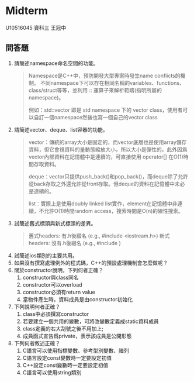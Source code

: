 # Midterm
U10516045 資科三 王冠中

## 問答題
1. 請簡述namespace命名空間的功能。
   > Namespace是C++中，預防開發大型專案時發生name conflicts的機制。
   > 不同namespace下可以存在相同名稱的variables、functions、class/struct等等，並利用 :: 運算子來解析範疇(指明所屬的namespace)。
   >
   > 例如：std::vector 即是 std namespace 下的 vector class，使用者可以自訂一個namespace然後也寫一個自己的vector class
2. 請簡述vector、deque、list容器的功能。
   > vector：傳統的array大小是固定的，而vector底層也是使用array儲存資料，但它會視資料的量動態縮放大小，所以大小是彈性的。此外因爲vector內部資料在記憶體中是連續的，可直接使用 operator[] 在O(1)時間存取資料。
   >
   > deque：vector只提供push_back()和pop_back()，而deque除了允許從back存取之外還允許從front存取。但deque的資料在記憶體中未必是連續的。
   >
   > list：實際上是使用doubly linked list實作，element在記憶體中非連續，不允許O(1)時間random access，搜索時間是O(n)的線性搜索。
3. 試簡述舊式標頭與新式標頭的差異。
   > 舊式headers: 有.h後綴名 (e.g., #include <iostream.h>)
   > 新式headers: 沒有.h後綴名 (e.g., #include <iostream>)
4. 試簡述ios類別的主要共用。
5. 如果沒有撰寫處理例外的程式碼，C++的預設處理機制會怎麼做呢？
6. 關於constructor說明，下列何者正確？
   1. constructor與class同名
   2. constructor可以overload
   3. constructor必須有return value
   4. 當物件產生時，資料成員是由constructor初始化
7. 下列說明何者正確？
   1. class中必須撰寫constructor
   2. 若要建立一個共用的變數，可將改變數定義成static資料成員
   3. class定義的右大刮號之後不用加上;
   4. 成員函式宣告爲private，表示該成員是公開形態
8. 下列何者敘述正確？
   1. C語言可以使用指標變數、參考型別變數、陣列
   2. C語言設定const變數時一定要設定初值
   3. C++設定const變數時一定要設定初值
   4. C語言可以使用string類別
